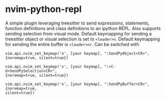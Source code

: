 # nvim-python-repl 

A simple plugin leveraging treesitter to send expressions, statements, function
definitions and class definitions to an ipython REPL. Also supports sending selection
from visual mode. Default keymapping for sending a treesitter object or visual selection
is set to `<leader>n`. Default keymapping for sending the entire buffer is `<leader>nr`.
Can be switched with 

```
vim.api.nvim_set_keymap('n', [your keymap], ":SendPyObject<CR>", {noremap=true, silent=true})
``` 

```
vim.api.nvim_set_keymap('v', [your keymap], ":<C-U>SendPySelection<CR>",
{noremap=true, silent=true})
```

```
vim.api.nvim_set_keymap('n', [your keymap], ":SendPyBuffer<CR>", {noremap=true,
silent=true})
```
